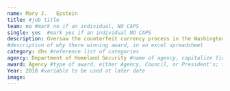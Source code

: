 ```yaml
---
name: Mary J.	Epstein
title: #job title
team: no #mark no if an individual, NO CAPS
single: yes  #mark yes if an individual NO CAPS
description: Oversaw the counterfeit currency process in the Washington field office, removing a backlog of more than 60,000 pieces of counterfeit currency.
#description of why there winning award, in an excel spreadsheet
category: dhs #reference list of categories
agency: Department of Homeland Security #name of agency, capitalize first letter of each name
award: Agency #type of award, either Agency, Council, or President's; this is case sensitive so make sure to match the options listed exactly. This section generates the format of the card
Year: 2018 #variable to be used at later date
image:
---
```

